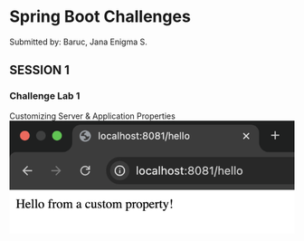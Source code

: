 # Spring Boot Challenges
Submitted by: Baruc, Jana Enigma S.

## SESSION 1
### Challenge Lab 1
Customizing Server & Application Properties
![Challenge Lab 1 Output](session1_lab1.png)
